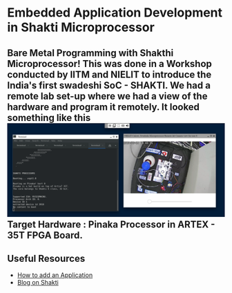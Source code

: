 # Embedded Application Development in Shakti Microprocessor
Bare Metal Programming with Shakthi Microprocessor! This was done in a Workshop conducted by IITM and NIELIT to introduce the India's first swadeshi SoC - SHAKTI. We had a remote lab set-up where we had a view of the hardware and program it remotely. It looked something like this 
![RemoteLab](/Misc/RemoteLab.png "Remote Lab Set-up")
Target Hardware : Pinaka Processor in ARTEX - 35T FPGA Board.
---
## Useful Resources
- [How to add an Application](https://youtu.be/qEoJzhBs9uI)
- [Blog on Shakti](https://blogshakti.org.in/)
